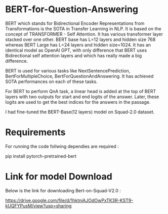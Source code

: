 # BERT-for-Question-Answering
BERT which stands for Bidirectional Encoder Representations from Transformations is the SOTA in Transfer Learning in NLP.
It is based on the concept of TRANSFORMER - Self Attention. It has various transformer layer stacked over one other.
BERT base has L=12 layers and hidden size 768 whereas BERT Large has L=24 layers and hidden size=1024. It has an identical model as OpenAI GPT, with only difference that BERT uses Bidirectional self attention layers and which has really made a big difference. 

BERT is used for various tasks like NextSentencePrediction, BertForMultipleChoice, BertForQuestionAndAnswering. It has achieved SOTA performances on each of these tasks. 

For BERT to perform QnA task, a linear head is added at the top of BERT layers with two outputs for start and end logits of the answer. Later, these logits are used to get the best indices for the answers in the passage. 

I had fine-tuned the BERT-Base(12 layers) model on Squad-2.0 dataset. 






# Requirements
For running the code follwing dependies are required :

pip install pytorch-pretrained-bert

# Link for model Download
Below is the link for downloading Bert-on-Squad-V2.0 :

https://drive.google.com/file/d/1hktnjAJOdOwPxTK3R-KST9-kUQFYPusM/view?usp=sharing


